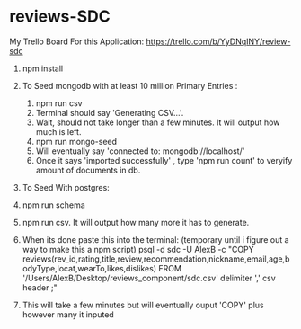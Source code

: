 # reviews-SDC

My Trello Board For this Application:
  https://trello.com/b/YyDNqINY/review-sdc

1. npm install

2. To Seed mongodb with at least 10 million Primary Entries :
    1. npm run csv
    2. Terminal should say 'Generating CSV...'.
    4. Wait, should not take longer than a few minutes. It will output how much is left.
    5. npm run mongo-seed
    6. Will eventually say 'connected to: mongodb://localhost/'
    6. Once it says 'imported successfully' , type 'npm run count' to veryify amount of documents in db.

3. To Seed With postgres:
  1. npm run schema
  2. npm run csv. It will output how many more it has to generate.
  3. When its done paste this into the terminal: (temporary until i figure out a way to make this a npm script)
    psql -d sdc -U AlexB -c "COPY reviews(rev_id,rating,title,review,recommendation,nickname,email,age,bodyType,locat,wearTo,likes,dislikes) FROM '/Users/AlexB/Desktop/reviews_component/sdc.csv' delimiter ',' csv header ;"
  4. This will take a few minutes but will eventually ouput 'COPY' plus however many it inputed